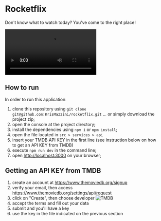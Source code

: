 # Rocketflix

Don't know what to watch today? You've come to the right place!

![Rocketflix](https://user-images.githubusercontent.com/93556620/179327259-832339b3-9342-4f95-ae00-4ffe644bd107.mov)

## How to run

In order to run this application: 

1. clone this repository using ```git clone git@github.com:KrisMazzini/rocketflix.git``` ... or simply download the project zip;
2. open the console at the project directory;
3. install the dependencies using ```npm i``` or ```npm install```;
4. open the file located in ```src > services > api```
5. insert your TMDB API KEY in the first line (see instruction below on how to get an API KEY from TMDB)
6. execute ```npm run dev``` in the command line;
7. open <http://localhost:3000> on your browser;

## Getting an API KEY from TMDB

1. create an account at <https://www.themoviedb.org/signup>
2. verify your email, then access <https://www.themoviedb.org/settings/api/request>
3. click on "Create", then choose developer
![TMDB](https://user-images.githubusercontent.com/93556620/179327165-ff2c9f98-230a-45a6-a301-d9959a69348b.png)
4. accept the terms and fill out your data
5. submit and you'll have a key
6. use the key in the file indicated on the previous section